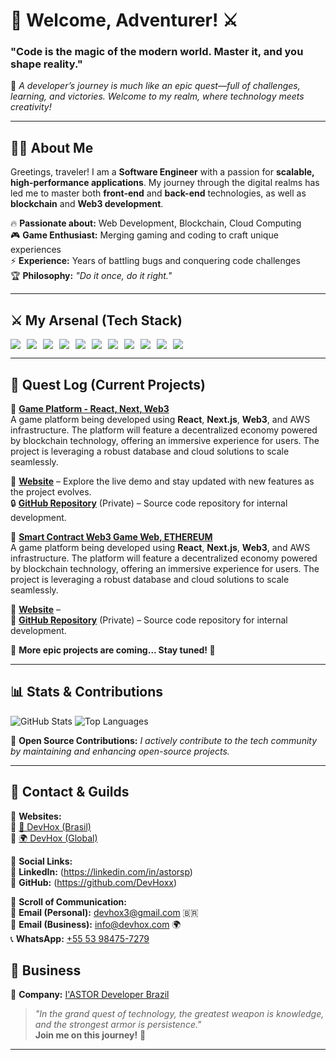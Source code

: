 # 🏰 Welcome, Adventurer! ⚔️  
### "Code is the magic of the modern world. Master it, and you shape reality."  

📜 *A developer’s journey is much like an epic quest—full of challenges, learning, and victories. Welcome to my realm, where technology meets creativity!*  

---

## 🧙‍♂️ About Me  
Greetings, traveler! I am a **Software Engineer** with a passion for **scalable, high-performance applications**. My journey through the digital realms has led me to master both **front-end** and **back-end** technologies, as well as **blockchain** and **Web3 development**.  

🔥 **Passionate about:** Web Development, Blockchain, Cloud Computing  
🎮 **Game Enthusiast:** Merging gaming and coding to craft unique experiences  
⚡ **Experience:** Years of battling bugs and conquering code challenges  
🏆 **Philosophy:** *"Do it once, do it right."*  

---

## ⚔️ My Arsenal (Tech Stack)  

<div style="display: flex; flex-wrap: wrap; gap: 10px;">
  <img src="https://img.shields.io/badge/HTML5-E34F26?style=for-the-badge&logo=html5&logoColor=white"/>
  <img src="https://img.shields.io/badge/CSS3-1572B6?style=for-the-badge&logo=css3&logoColor=white"/>
  <img src="https://img.shields.io/badge/MySQL-4479A1?style=for-the-badge&logo=mysql&logoColor=white"/>
  <img src="https://img.shields.io/badge/PHP-777BB4?style=for-the-badge&logo=php&logoColor=white"/>
  <img src="https://img.shields.io/badge/Web3-15A6A6?style=for-the-badge&logo=web3.js&logoColor=white"/>
  <img src="https://img.shields.io/badge/Blockchain-121D33?style=for-the-badge&logo=ethereum&logoColor=white"/>
  <img src="https://img.shields.io/badge/React-61DAFB?style=for-the-badge&logo=react&logoColor=black"/>
  <img src="https://img.shields.io/badge/Next.js-000000?style=for-the-badge&logo=next.js&logoColor=white"/>
  <img src="https://img.shields.io/badge/Node.js-339933?style=for-the-badge&logo=node.js&logoColor=white"/>
  <img src="https://img.shields.io/badge/Vue.js-4FC08D?style=for-the-badge&logo=vue.js&logoColor=white"/>
  <img src="https://img.shields.io/badge/AWS-232F3E?style=for-the-badge&logo=amazon-aws&logoColor=white"/>
</div>  

---

## 📜 Quest Log (Current Projects)  
📌 **[Game Platform - React, Next, Web3](#)**  
A game platform being developed using **React**, **Next.js**, **Web3**, and AWS infrastructure. The platform will feature a decentralized economy powered by blockchain technology, offering an immersive experience for users. The project is leveraging a robust database and cloud solutions to scale seamlessly.  

🔗 **[Website](https://universeofcalez.com)** – Explore the live demo and stay updated with new features as the project evolves.  
🔒 **[GitHub Repository](https://github.com/DevHoxx/universe-of-calez---BKP)** (Private) – Source code repository for internal development.  
 
📌 **[Smart Contract Web3 Game Web, ETHEREUM](#)**  
A game platform being developed using **React**, **Next.js**, **Web3**, and AWS infrastructure. The platform will feature a decentralized economy powered by blockchain technology, offering an immersive experience for users. The project is leveraging a robust database and cloud solutions to scale seamlessly. 

🔗 **[Website](#)** –  
📂 **[GitHub Repository](https://github.com/DevHoxx/smart-contract-bnb-game-web)** (Private) – Source code repository for internal development.  

📌 **More epic projects are coming... Stay tuned! 🚀**  

---

## 📊 Stats & Contributions  

![GitHub Stats](https://github-readme-stats.vercel.app/api?username=DevHoxx&show_icons=true&theme=dark)
![Top Languages](https://github-readme-stats.vercel.app/api/top-langs/?username=DevHoxx&layout=compact&theme=dark)  

📌 **Open Source Contributions:** *I actively contribute to the tech community by maintaining and enhancing open-source projects.*  

---

## 🏹 Contact & Guilds  

📜 **Websites:**  
🔹 [🏰 DevHox (Brasil)](https://devhox.com.br)  
🔹 [🌍 DevHox (Global)](https://devhox.com)  

📜 **Social Links:**  
🔹 **LinkedIn:** (https://linkedin.com/in/astorsp)  
🔹 **GitHub:** (https://github.com/DevHoxx)  

📜 **Scroll of Communication:**  
📩 **Email (Personal):** [devhox3@gmail.com](mailto:devhox3@gmail.com) 🇧🇷  
📩 **Email (Business):** [info@devhox.com](mailto:info@devhox.com) 🌍  
📞 **WhatsApp:** [+55 53 98475-7279](https://wa.me/+5553984757279)   

## 🏢 Business  
🔹 **Company:** [I'ASTOR Developer Brazil](https://iastor.com)  

> *"In the grand quest of technology, the greatest weapon is knowledge, and the strongest armor is persistence."*  
> **Join me on this journey!** 🚀  
---
  
